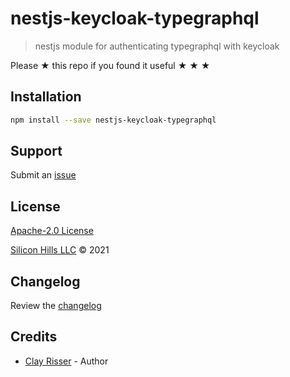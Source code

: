# nestjs-keycloak-typegraphql

> nestjs module for authenticating typegraphql with keycloak

Please ★ this repo if you found it useful ★ ★ ★

## Installation

```sh
npm install --save nestjs-keycloak-typegraphql
```

## Support

Submit an [issue](https://github.com/clayrisser/nestjs-keycloak-typegraphql/issues/new)

## License

[Apache-2.0 License](https://github.com/clayrisser/nestjs-keycloak-typegraphql/blob/master/LICENSE)

[Silicon Hills LLC](https://clayrisser.com) © 2021

## Changelog

Review the [changelog](https://github.com/clayrisser/nestjs-keycloak-typegraphql/blob/master/CHANGELOG.md)

## Credits

- [Clay Risser](https://clayrisser.com) - Author
